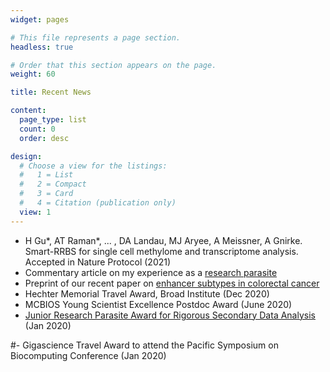 ```yaml
---
widget: pages

# This file represents a page section.
headless: true

# Order that this section appears on the page.
weight: 60

title: Recent News

content:
  page_type: list
  count: 0
  order: desc

design:
  # Choose a view for the listings:
  #   1 = List
  #   2 = Compact
  #   3 = Card
  #   4 = Citation (publication only)
  view: 1
---
```

-  H Gu*, AT Raman*, ... , DA Landau, MJ Aryee, A Meissner, A Gnirke. Smart-RRBS for single cell methylome and transcriptome
analysis. Accepted in Nature Protocol (2021)
- Commentary article on my experience as a [research parasite](https://doi.org/10.1093/gigascience/giab015)
- Preprint of our recent paper on [enhancer subtypes in colorectal cancer](https://www.biorxiv.org/content/10.1101/2020.09.04.283838v1)
- Hechter Memorial Travel Award, Broad Institute (Dec 2020)
- MCBIOS Young Scientist Excellence Postdoc Award (June 2020)
- [Junior Research Parasite Award for Rigorous Secondary Data Analysis](https://researchparasite.com/#past-recipients) (Jan 2020)

#- Gigascience Travel Award to attend the Pacific Symposium on Biocomputing Conference (Jan 2020)